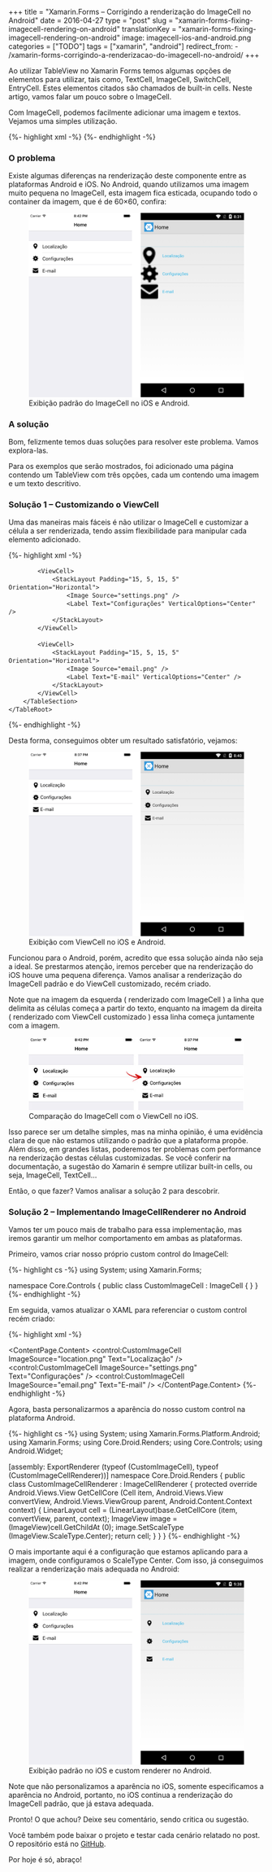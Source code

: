 +++
title = "Xamarin.Forms – Corrigindo a renderização do ImageCell no Android"
date = 2016-04-27
type = "post"
slug = "xamarin-forms-fixing-imagecell-rendering-on-android"
translationKey = "xamarin-forms-fixing-imagecell-rendering-on-android"
image: imagecell-ios-and-android.png
categories = ["TODO"]
tags = ["xamarin", "android"]
redirect_from:
    - /xamarin-forms-corrigindo-a-renderizacao-do-imagecell-no-android/
+++

Ao utilizar TableView no Xamarin Forms temos algumas opções de elementos para utilizar, tais como, TextCell, ImageCell, SwitchCell, EntryCell. Estes elementos citados são chamados de built-in cells. Neste artigo, vamos falar um pouco sobre o ImageCell.

Com ImageCell, podemos facilmente adicionar uma imagem e textos. Vejamos uma simples utilização.

{%- highlight xml -%}
<TableView Intent="Menu">
    <TableRoot>
        <TableSection>
            <ImageCell ImageSource="location.png" Text="Localização" />
            <ImageCell ImageSource="settings.png" Text="Configurações" />
            <ImageCell ImageSource="email.png" Text="E-mail" />
        </TableSection>
    </TableRoot>
</TableView>
{%- endhighlight -%}

### O problema

Existe algumas diferenças na renderização deste componente entre as plataformas Android e iOS. No Android, quando utilizamos uma imagem muito pequena no ImageCell, esta imagem fica esticada, ocupando todo o container da imagem, que é de 60×60, confira:

<figure>
	<img src="/assets/img/default-imagecell-ios-and-android.png" alt="Exibição padrão do ImageCell no iOS e Android."> 
	<figcaption>Exibição padrão do ImageCell no iOS e Android.</figcaption>
</figure>

### A solução

Bom, felizmente temos duas soluções para resolver este problema. Vamos explora-las.

Para os exemplos que serão mostrados, foi adicionado uma página contendo um TableView com três opções, cada um contendo uma imagem e um texto descritivo.

### Solução 1 – Customizando o ViewCell

Uma das maneiras mais fáceis é não utilizar o ImageCell e customizar a célula a ser renderizada, tendo assim flexibilidade para manipular cada elemento adicionado.

{%- highlight xml -%}
<TableView Intent="Menu">
    <TableRoot>
        <TableSection>
            <ViewCell>
                <StackLayout Padding="15, 5, 15, 5" Orientation="Horizontal">
                    <Image Source="location.png" />
                    <Label Text="Localização" VerticalOptions="Center" />
                </StackLayout>
            </ViewCell>
            
            <ViewCell>
                <StackLayout Padding="15, 5, 15, 5" Orientation="Horizontal">
                    <Image Source="settings.png" />
                    <Label Text="Configurações" VerticalOptions="Center" />
                </StackLayout>
            </ViewCell>

            <ViewCell>
                <StackLayout Padding="15, 5, 15, 5" Orientation="Horizontal">
                    <Image Source="email.png" />
                    <Label Text="E-mail" VerticalOptions="Center" />
                </StackLayout>
            </ViewCell>
        </TableSection>
    </TableRoot>
</TableView>
{%- endhighlight -%}

Desta forma, conseguimos obter um resultado satisfatório, vejamos:

<figure>
	<img src="/assets/img/viewcell-ios-and-android.png" alt="Exibição com ViewCell no iOS e Android."> 
	<figcaption>Exibição com ViewCell no iOS e Android.</figcaption>
</figure>

Funcionou para o Android, porém, acredito que essa solução ainda não seja a ideal. Se prestarmos atenção, iremos perceber que na renderização do iOS houve uma pequena diferença. Vamos analisar a renderização do ImageCell padrão e do ViewCell customizado, recém criado.

Note que na imagem da esquerda ( renderizado com ImageCell ) a linha que delimita as células começa a partir do texto, enquanto na imagem da direita ( renderizado com ViewCell customizado ) essa linha começa juntamente com a imagem.

<figure>
	<img src="/assets/img/comparacao-imagecell-e-viewcell-no-ios.jpg" alt="Comparação do ImageCell com o ViewCell no iOS."> 
	<figcaption>Comparação do ImageCell com o ViewCell no iOS.</figcaption>
</figure>

Isso parece ser um detalhe simples, mas na minha opinião, é uma evidência clara de que não estamos utilizando o padrão que a plataforma propõe. Além disso, em grandes listas, poderemos ter problemas com performance na renderização destas células customizadas. Se você conferir na documentação, a sugestão do Xamarin é sempre utilizar built-in cells, ou seja, ImageCell, TextCell…

Então, o que fazer? Vamos analisar a solução 2 para descobrir.

### Solução 2 – Implementando ImageCellRenderer no Android

Vamos ter um pouco mais de trabalho para essa implementação, mas iremos garantir um melhor comportamento em ambas as plataformas.

Primeiro, vamos criar nosso próprio custom control do ImageCell:

{%- highlight cs -%}
using System;
using Xamarin.Forms;

namespace Core.Controls
{
    public class CustomImageCell : ImageCell
    {
    }
}
{%- endhighlight -%}

Em seguida, vamos atualizar o XAML para referenciar o custom control recém criado:

{%- highlight xml -%}
<?xml version="1.0" encoding="UTF-8"?>
<ContentPage xmlns="http://xamarin.com/schemas/2014/forms" 
             xmlns:x="http://schemas.microsoft.com/winfx/2009/xaml" 
             xmlns:control="clr-namespace:Core.Controls;assembly=Core"  
             x:Class="Core.Views.HomeView" 
             Title="Home">
    <ContentPage.Content>
        <TableView Intent="Menu">
            <TableRoot>
                <TableSection>
                    <control:CustomImageCell ImageSource="location.png" Text="Localização" />
                    <control:CustomImageCell ImageSource="settings.png" Text="Configurações" />
                    <control:CustomImageCell ImageSource="email.png" Text="E-mail" />
                </TableSection>
            </TableRoot>
        </TableView>
    </ContentPage.Content>
</ContentPage>
{%- endhighlight -%}

Agora, basta personalizarmos a aparência do nosso custom control na plataforma Android.

{%- highlight cs -%}
using System;
using Xamarin.Forms.Platform.Android;
using Xamarin.Forms;
using Core.Droid.Renders;
using Core.Controls;
using Android.Widget;

[assembly: ExportRenderer (typeof (CustomImageCell), typeof (CustomImageCellRenderer))]
namespace Core.Droid.Renders
{
    public class CustomImageCellRenderer : ImageCellRenderer
    {
        protected override Android.Views.View GetCellCore (Cell item, Android.Views.View convertView, Android.Views.ViewGroup parent, Android.Content.Context context)
        {
            LinearLayout cell = (LinearLayout)base.GetCellCore (item, convertView, parent, context);
            ImageView image = (ImageView)cell.GetChildAt (0);
            image.SetScaleType (ImageView.ScaleType.Center);
            return cell;
        }
    }
}
{%- endhighlight -%}

O mais importante aqui é a configuração que estamos aplicando para a imagem, onde configuramos o ScaleType Center. Com isso, já conseguimos realizar a renderização mais adequada no Android:

<figure>
	<img src="/assets/img/imagecell-ios-and-android.png" alt="Exibição padrão no iOS e custom renderer no Android."> 
	<figcaption>Exibição padrão no iOS e custom renderer no Android.</figcaption>
</figure>

Note que não personalizamos a aparência no iOS, somente especificamos a aparência no Android, portanto, no iOS continua a renderização do ImageCell padrão, que já estava adequada.

Pronto! O que achou? Deixe seu comentário, sendo critica ou sugestão.

Você também pode baixar o projeto e testar cada cenário relatado no post. O repositório está no [GitHub][projeto].

Por hoje é só, abraço!

[projeto]: https://github.com/ionixjunior/XFImageCellApp